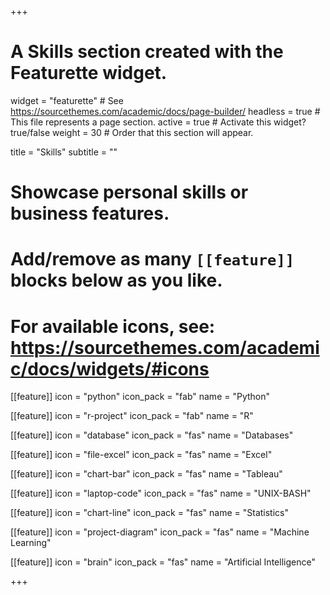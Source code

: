 +++
# A Skills section created with the Featurette widget.
widget = "featurette"  # See https://sourcethemes.com/academic/docs/page-builder/
headless = true  # This file represents a page section.
active = true  # Activate this widget? true/false
weight = 30  # Order that this section will appear.

title = "Skills"
subtitle = ""

# Showcase personal skills or business features.
# 
# Add/remove as many `[[feature]]` blocks below as you like.
# 
# For available icons, see: https://sourcethemes.com/academic/docs/widgets/#icons

[[feature]]
  icon = "python"
  icon_pack = "fab"
  name = "Python"
  

[[feature]]
  icon = "r-project"
  icon_pack = "fab"
  name = "R"
  
[[feature]]
  icon = "database"
  icon_pack = "fas"
  name = "Databases"
  
  
[[feature]]
  icon = "file-excel"
  icon_pack = "fas"
  name = "Excel"
  
  
[[feature]]
  icon = "chart-bar"
  icon_pack = "fas"
  name = "Tableau"

[[feature]]
  icon = "laptop-code"
  icon_pack = "fas"
  name = "UNIX-BASH"

[[feature]]
  icon = "chart-line"
  icon_pack = "fas"
  name = "Statistics"
  
  

[[feature]]
  icon = "project-diagram"
  icon_pack = "fas"
  name = "Machine Learning"

[[feature]]
  icon = "brain"
  icon_pack = "fas"
  name = "Artificial Intelligence"
  

+++
